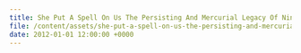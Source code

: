 ```yaml
---
title: She Put A Spell On Us The Persisting And Mercurial Legacy Of Nina Simone
file: /content/assets/she-put-a-spell-on-us-the-persisting-and-mercurial-legacy-of-nina-simone.pdf
date: 2012-01-01 12:00:00 +0000
---
```

